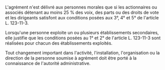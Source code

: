 L'agrément n'est délivré aux personnes morales que si les actionnaires ou associés détenant au moins 25 % des voix, des parts ou des droits de vote et les dirigeants satisfont aux conditions posées aux 3°, 4° et 5° de l'article L. 123-11-3.

Lorsqu'une personne exploite un ou plusieurs établissements secondaires, elle justifie que les conditions posées au 1° et 2° de l'article L. 123-11-3 sont réalisées pour chacun des établissements exploités.

Tout changement important dans l'activité, l'installation, l'organisation ou la direction de la personne soumise à agrément doit être porté à la connaissance de l'autorité administrative.
